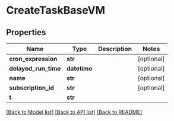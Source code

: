 # CreateTaskBaseVM


## Properties
Name | Type | Description | Notes
------------ | ------------- | ------------- | -------------
**cron_expression** | **str** |  | [optional] 
**delayed_run_time** | **datetime** |  | [optional] 
**name** | **str** |  | [optional] 
**subscription_id** | **str** |  | [optional] 
**t** | **str** |  | 

[[Back to Model list]](../README.md#documentation-for-models) [[Back to API list]](../README.md#documentation-for-api-endpoints) [[Back to README]](../README.md)


